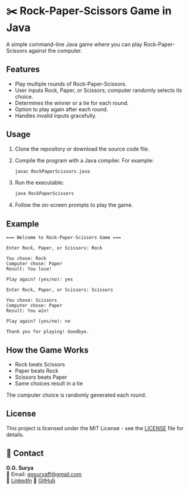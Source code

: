 # ✂️ Rock-Paper-Scissors Game in Java

A simple command-line Java game where you can play Rock-Paper-Scissors against the computer.

## Features

- Play multiple rounds of Rock-Paper-Scissors.
- User inputs Rock, Paper, or Scissors; computer randomly selects its choice.
- Determines the winner or a tie for each round.
- Option to play again after each round.
- Handles invalid inputs gracefully.

## Usage

1. Clone the repository or download the source code file.

2. Compile the program with a Java compiler. For example:
   ```bash
   javac RockPaperScissors.java
3. Run the executable:
   ```bash
   java RockPaperScissors
4. Follow the on-screen prompts to play the game.

## Example

```
=== Welcome to Rock-Paper-Scissors Game ===

Enter Rock, Paper, or Scissors: Rock

You chose: Rock
Computer chose: Paper
Result: You lose!

Play again? (yes/no): yes

Enter Rock, Paper, or Scissors: Scissors

You chose: Scissors
Computer chose: Paper
Result: You win!

Play again? (yes/no): no

Thank you for playing! Goodbye.
```

## How the Game Works

- Rock beats Scissors
- Paper beats Rock
- Scissors beats Paper
- Same choices result in a tie

The computer choice is randomly generated each round.
   
## License

This project is licensed under the MIT License - see the [LICENSE](https://github.com/ggsurya/Java-Projects/blob/main/LICENSE) file for details.

## 📩 Contact

**G.G. Surya**  
📧 Email: ggsuryaff@gmail.com  
🔗 [LinkedIn](https://www.linkedin.com/in/g-g-surya-5aa9312b4)
🔗 [GitHub](https://github.com/ggsurya)
